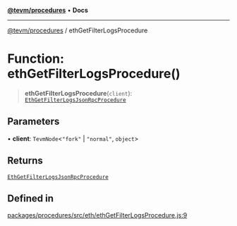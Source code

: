 [**@tevm/procedures**](../README.md) • **Docs**

***

[@tevm/procedures](../globals.md) / ethGetFilterLogsProcedure

# Function: ethGetFilterLogsProcedure()

> **ethGetFilterLogsProcedure**(`client`): [`EthGetFilterLogsJsonRpcProcedure`](../type-aliases/EthGetFilterLogsJsonRpcProcedure.md)

## Parameters

• **client**: `TevmNode`\<`"fork"` \| `"normal"`, `object`\>

## Returns

[`EthGetFilterLogsJsonRpcProcedure`](../type-aliases/EthGetFilterLogsJsonRpcProcedure.md)

## Defined in

[packages/procedures/src/eth/ethGetFilterLogsProcedure.js:9](https://github.com/evmts/tevm-monorepo/blob/main/packages/procedures/src/eth/ethGetFilterLogsProcedure.js#L9)
